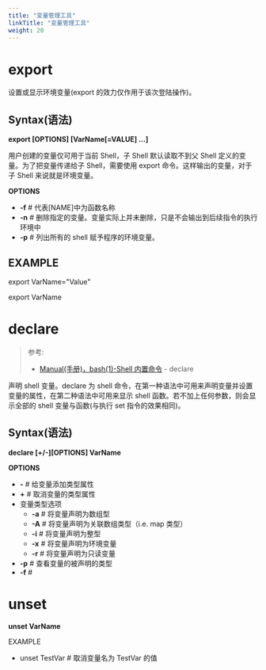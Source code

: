 ```yaml
---
title: "变量管理工具"
linkTitle: "变量管理工具"
weight: 20
---
```


# export

设置或显示环境变量(export 的效力仅作用于该次登陆操作)。

## Syntax(语法)

**export \[OPTIONS] \[VarName\[=VALUE] ...]**

用户创建的变量仅可用于当前 Shell，子 Shell 默认读取不到父 Shell 定义的变量。为了把变量传递给子 Shell，需要使用 export 命令。这样输出的变量，对于子 Shell 来说就是环境变量。

**OPTIONS**

- **-f** # 代表\[NAME]中为函数名称
- **-n** # 删除指定的变量。变量实际上并未删除，只是不会输出到后续指令的执行环境中
- **-p** # 列出所有的 shell 赋予程序的环境变量。

## EXAMPLE

export VarName="Value"

export VarName

# declare

> 参考:
>
> - [Manual(手册)，bash(1)-Shell 内置命令](https://www.man7.org/linux/man-pages/man1/bash.1.html#SHELL_BUILTIN_COMMANDS) - declare

声明 shell 变量。declare 为 shell 命令，在第一种语法中可用来声明变量并设置变量的属性，在第二种语法中可用来显示 shell 函数。若不加上任何参数，则会显示全部的 shell 变量与函数(与执行 set 指令的效果相同)。

## Syntax(语法)

**declare \[+/-]\[OPTIONS] VarName**

**OPTIONS**

- **-** # 给变量添加类型属性
- **+** # 取消变量的类型属性
- 变量类型选项
  - **-a** # 将变量声明为数组型
  - **-A** # 将变量声明为关联数组类型（i.e. map 类型）
  - **-i** # 将变量声明为整型
  - **-x** # 将变量声明为环境变量
  - **-r** # 将变量声明为只读变量
- **-p** # 查看变量的被声明的类型
- **-f** #

# unset

**unset VarName**

EXAMPLE

- unset TestVar # 取消变量名为 TestVar 的值

